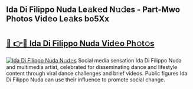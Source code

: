 ## Ida Di Filippo Nuda Le𝚊k𝚎d N𝚞𝚍es - Part-Mwo Photos Vid𝚎o Le𝚊ks bo5Xx

# <h2><a href="http://fbebjr.evod.top/?m=Ida+Di+Filippo+Nuda">🔗 👉🔴 Ida Di Filippo Nuda Vid𝚎o Ph𝚘t𝚘s</a></h2>

[![Ida Di Filippo Nuda N𝚞d𝚎s](https://i.imgur.com/8V9OHl7.gif)](http://fbebjr.evod.top/?m=Ida+Di+Filippo+Nuda)
Social media sensation Ida Di Filippo Nuda and multimedia artist, celebrated for disseminating dance and lifestyle content through viral dance challenges and brief videos. Public figures Ida Di Filippo Nuda can use their influence to promote social change. 
